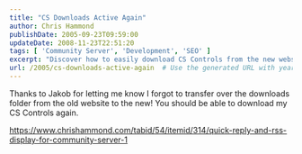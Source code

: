 ```yaml
---
title: "CS Downloads Active Again"
author: Chris Hammond
publishDate: 2005-09-23T09:59:00
updateDate: 2008-11-23T22:51:20
tags: [ 'Community Server', 'Development', 'SEO' ]
excerpt: "Discover how to easily download CS Controls from the new website. Get quick access to the downloads folder for Community Server 1."
url: /2005/cs-downloads-active-again  # Use the generated URL with year
---
```

<p>Thanks to Jakob for letting me know I forgot to transfer over the downloads folder from the old website to the new! You should be able to download my CS Controls again.</p> <p><u><a href="https://www.chrishammond.com/tabid/54/itemid/314/quick-reply-and-rss-display-for-community-server-1">https://www.chrishammond.com/tabid/54/itemid/314/quick-reply-and-rss-display-for-community-server-1</a></u></p>


